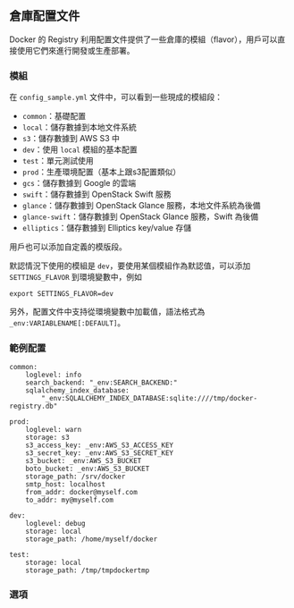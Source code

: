 ## 倉庫配置文件
Docker 的 Registry 利用配置文件提供了一些倉庫的模組（flavor），用戶可以直接使用它們來進行開發或生產部署。

### 模組
在 `config_sample.yml` 文件中，可以看到一些現成的模組段：
* `common`：基礎配置
* `local`：儲存數據到本地文件系統
* `s3`：儲存數據到 AWS S3 中
* `dev`：使用 `local` 模組的基本配置
* `test`：單元測試使用
* `prod`：生產環境配置（基本上跟s3配置類似）
* `gcs`：儲存數據到 Google 的雲端
* `swift`：儲存數據到 OpenStack Swift 服務
* `glance`：儲存數據到 OpenStack Glance 服務，本地文件系統為後備
* `glance-swift`：儲存數據到 OpenStack Glance 服務，Swift 為後備
* `elliptics`：儲存數據到 Elliptics key/value 存儲

用戶也可以添加自定義的模版段。

默認情況下使用的模組是 `dev`，要使用某個模組作為默認值，可以添加 `SETTINGS_FLAVOR` 到環境變數中，例如
```
export SETTINGS_FLAVOR=dev
```

另外，配置文件中支持從環境變數中加載值，語法格式為 `_env:VARIABLENAME[:DEFAULT]`。

### 範例配置
```
common:
    loglevel: info
    search_backend: "_env:SEARCH_BACKEND:"
    sqlalchemy_index_database:
        "_env:SQLALCHEMY_INDEX_DATABASE:sqlite:////tmp/docker-registry.db"

prod:
    loglevel: warn
    storage: s3
    s3_access_key: _env:AWS_S3_ACCESS_KEY
    s3_secret_key: _env:AWS_S3_SECRET_KEY
    s3_bucket: _env:AWS_S3_BUCKET
    boto_bucket: _env:AWS_S3_BUCKET
    storage_path: /srv/docker
    smtp_host: localhost
    from_addr: docker@myself.com
    to_addr: my@myself.com

dev:
    loglevel: debug
    storage: local
    storage_path: /home/myself/docker

test:
    storage: local
    storage_path: /tmp/tmpdockertmp
```

### 選項
